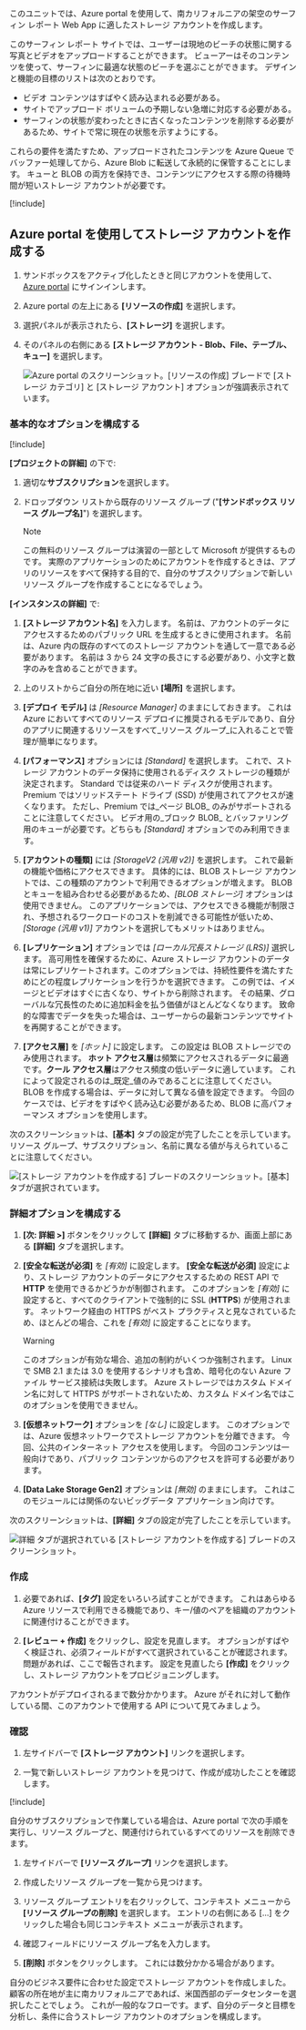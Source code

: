 このユニットでは、Azure portal を使用して、南カリフォルニアの架空のサーフィン レポート Web App に適したストレージ アカウントを作成します。

このサーフィン レポート サイトでは、ユーザーは現地のビーチの状態に関する写真とビデオをアップロードすることができます。 ビューアーはそのコンテンツを使って、サーフィンに最適な状態のビーチを選ぶことができます。 デザインと機能の目標のリストは次のとおりです。

- ビデオ コンテンツはすばやく読み込まれる必要がある。
- サイトでアップロード ボリュームの予期しない急増に対応する必要がある。
- サーフィンの状態が変わったときに古くなったコンテンツを削除する必要があるため、サイトで常に現在の状態を示すようにする。

これらの要件を満たすため、アップロードされたコンテンツを Azure Queue でバッファー処理してから、Azure Blob に転送して永続的に保管することにします。 キューと BLOB の両方を保持でき、コンテンツにアクセスする際の待機時間が短いストレージ アカウントが必要です。

[!include[](../../../includes/azure-sandbox-activate.md)]

## <a name="use-the-azure-portal-to-create-a-storage-account"></a>Azure portal を使用してストレージ アカウントを作成する

1. サンドボックスをアクティブ化したときと同じアカウントを使用して、[Azure portal](https://portal.azure.com/learn.docs.microsoft.com?azure-portal=true) にサインインします。

1. Azure portal の左上にある **[リソースの作成]** を選択します。

1. 選択パネルが表示されたら、**[ストレージ]** を選択します。

1. そのパネルの右側にある **[ストレージ アカウント - Blob、File、テーブル、キュー]** を選択します。

    ![Azure portal のスクリーンショット。[リソースの作成] ブレードで [ストレージ カテゴリ] と [ストレージ アカウント] オプションが強調表示されています。](..\media\5-portal-storage-select.png)

### <a name="configure-the-basic-options"></a>基本的なオプションを構成する

[!include[](../../../includes/azure-sandbox-regions-first-mention-note-friendly.md)]

**[プロジェクトの詳細]** の下で:

1. 適切な**サブスクリプション**を選択します。

1. ドロップダウン リストから既存のリソース グループ ("**<rgn>[サンドボックス リソース グループ名]</rgn>**") を選択します。

    > [!NOTE]
    > この無料のリソース グループは演習の一部として Microsoft が提供するものです。 実際のアプリケーションのためにアカウントを作成するときは、アプリのリソースをすべて保持する目的で、自分のサブスクリプションで新しいリソース グループを作成することになるでしょう。

**[インスタンスの詳細]** で:

1. **[ストレージ アカウント名]** を入力します。 名前は、アカウントのデータにアクセスするためのパブリック URL を生成するときに使用されます。 名前は、Azure 内の既存のすべてのストレージ アカウントを通して一意である必要があります。 名前は 3 から 24 文字の長さにする必要があり、小文字と数字のみを含めることができます。

1. 上のリストからご自分の所在地に近い **[場所]** を選択します。

1. **[デプロイ モデル]** は _[Resource Manager]_ のままにしておきます。 これは Azure においてすべてのリソース デプロイに推奨されるモデルであり、自分のアプリに関連するリソースをすべて_リソース グループ_に入れることで管理が簡単になります。

1. **[パフォーマンス]** オプションには _[Standard]_ を選択します。 これで、ストレージ アカウントのデータ保持に使用されるディスク ストレージの種類が決定されます。 Standard では従来のハード ディスクが使用されます。Premium ではソリッドステート ドライブ (SSD) が使用されてアクセスが速くなります。 ただし、Premium では_ページ BLOB_ のみがサポートされることに注意してください。 ビデオ用の_ブロック BLOB_ とバッファリング用のキューが必要です。どちらも _[Standard]_ オプションでのみ利用できます。

1. **[アカウントの種類]** には _[StorageV2 (汎用 v2)]_ を選択します。 これで最新の機能や価格にアクセスできます。 具体的には、BLOB ストレージ アカウントでは、この種類のアカウントで利用できるオプションが増えます。 BLOB とキューを組み合わせる必要があるため、_[BLOB ストレージ]_ オプションは使用できません。 このアプリケーションでは、アクセスできる機能が制限され、予想されるワークロードのコストを削減できる可能性が低いため、_[Storage (汎用 v1)]_ アカウントを選択してもメリットはありません。

1. **[レプリケーション]** オプションでは _[ローカル冗長ストレージ (LRS)]_ 選択します。 高可用性を確保するために、Azure ストレージ アカウントのデータは常にレプリケートされます。このオプションでは、持続性要件を満たすためにどの程度レプリケーションを行うかを選択できます。 この例では、イメージとビデオはすぐに古くなり、サイトから削除されます。 その結果、グローバルな冗長性のために追加料金を払う価値がほとんどなくなります。 致命的な障害でデータを失った場合は、ユーザーからの最新コンテンツでサイトを再開することができます。

1. **[アクセス層]** を _[ホット]_ に設定します。 この設定は BLOB ストレージでのみ使用されます。 **ホット アクセス層**は頻繁にアクセスされるデータに最適です。**クール アクセス層**はアクセス頻度の低いデータに適しています。 これによって設定されるのは_既定_値のみであることに注意してください。BLOB を作成する場合は、データに対して異なる値を設定できます。 今回のケースでは、ビデオをすばやく読み込む必要があるため、BLOB に高パフォーマンス オプションを使用します。

次のスクリーンショットは、**[基本]** タブの設定が完了したことを示しています。リソース グループ、サブスクリプション、名前に異なる値が与えられていることに注意してください。

![[ストレージ アカウントを作成する] ブレードのスクリーンショット。**[基本]** タブが選択されています。](../media/5-create-storage-account-basics.png)

### <a name="configure-the-advanced-options"></a>詳細オプションを構成する

1. **[次: 詳細 >]** ボタンをクリックして **[詳細]** タブに移動するか、画面上部にある **[詳細]** タブを選択します。

1. **[安全な転送が必須]** を _[有効]_ に設定します。 **[安全な転送が必須]** 設定により、ストレージ アカウントのデータにアクセスするための REST API で **HTTP** を使用できるかどうかが制御されます。 このオプションを _[有効]_ に設定すると、すべてのクライアントで強制的に SSL (**HTTPS**) が使用されます。 ネットワーク経由の HTTPS がベスト プラクティスと見なされているため、ほとんどの場合、これを _[有効]_ に設定することになります。

    > [!WARNING]
    > このオプションが有効な場合、追加の制約がいくつか強制されます。 Linux で SMB 2.1 または 3.0 を使用するシナリオも含め、暗号化のない Azure ファイル サービス接続は失敗します。 Azure ストレージではカスタム ドメイン名に対して HTTPS がサポートされないため、カスタム ドメイン名ではこのオプションを使用できません。

1. **[仮想ネットワーク]** オプションを _[なし]_ に設定します。 このオプションでは、Azure 仮想ネットワークでストレージ アカウントを分離できます。 今回、公共のインターネット アクセスを使用します。 今回のコンテンツは一般向けであり、パブリック コンテンツからのアクセスを許可する必要があります。

1. **[Data Lake Storage Gen2]** オプションは _[無効]_ のままにします。 これはこのモジュールには関係のないビッグデータ アプリケーション向けです。

次のスクリーンショットは、**[詳細]** タブの設定が完了したことを示しています。

![**詳細** タブが選択されている [ストレージ アカウントを作成する] ブレードのスクリーンショット。](../media/5-create-storage-account-advanced.png)

### <a name="create"></a>作成

1. 必要であれば、**[タグ]** 設定をいろいろ試すことができます。 これはあらゆる Azure リソースで利用できる機能であり、キー/値のペアを組織のアカウントに関連付けることができます。

1. **[レビュー + 作成]** をクリックし、設定を見直します。 オプションがすばやく検証され、必須フィールドがすべて選択されていることが確認されます。 問題があれば、ここで報告されます。 設定を見直したら **[作成]** をクリックし、ストレージ アカウントをプロビジョニングします。

アカウントがデプロイされるまで数分かかります。 Azure がそれに対して動作している間、このアカウントで使用する API について見てみましょう。

### <a name="verify"></a>確認

1. 左サイドバーで **[ストレージ アカウント]** リンクを選択します。

1. 一覧で新しいストレージ アカウントを見つけて、作成が成功したことを確認します。

<!-- Cleanup sandbox -->
[!include[](../../../includes/azure-sandbox-cleanup.md)]

自分のサブスクリプションで作業している場合は、Azure portal で次の手順を実行し、リソース グループと、関連付けられているすべてのリソースを削除できます。

1. 左サイドバーで **[リソース グループ]** リンクを選択します。

1. 作成したリソース グループを一覧から見つけます。

1. リソース グループ エントリを右クリックして、コンテキスト メニューから **[リソース グループの削除]** を選択します。 エントリの右側にある [...] をクリックした場合も同じコンテキスト メニューが表示されます。

1. 確認フィールドにリソース グループ名を入力します。

1. **[削除]** ボタンをクリックします。 これには数分かかる場合があります。

自分のビジネス要件に合わせた設定でストレージ アカウントを作成しました。 顧客の所在地が主に南カリフォルニアであれば、米国西部のデータセンターを選択したことでしょう。 これが一般的なフローです。まず、自分のデータと目標を分析し、条件に合うストレージ アカウントのオプションを構成します。